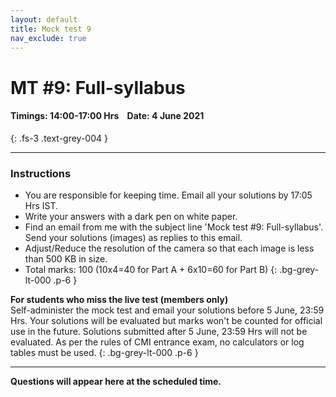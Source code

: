 ```yaml
---
layout: default
title: Mock test 9
nav_exclude: true
---
```



#  MT #9: Full-syllabus
#### Timings: 14:00-17:00 Hrs &nbsp;&nbsp;  Date: 4 June 2021
{: .fs-3 .text-grey-004 }

---

### Instructions

- You are responsible for keeping time. Email all your solutions by 17:05 Hrs IST.
- Write your answers with a dark pen on white paper.
- Find an email from me with the subject line 'Mock test #9: Full-syllabus'. Send your solutions (images) as replies to this email.
- Adjust/Reduce the resolution of the camera so that each image is less than 500 KB in size.
- Total marks: 100 (10x4=40 for Part A + 6x10=60 for Part B)
{: .bg-grey-lt-000 .p-6 }


**For students who miss the live test (members only)**<br>
Self-administer the mock test and email your solutions before 5 June, 23:59 Hrs. Your solutions will be evaluated
but marks won't be counted for official use in the future. Solutions submitted after 5 June, 23:59 Hrs will not be evaluated.
As per the rules of CMI entrance exam, no calculators or log tables must be used.
{: .bg-grey-lt-000 .p-6 }


---


**Questions will appear here at the scheduled time.**



<!--

<ol>

<li>Solve for real \(x\):

\[ 4^{x}+9^{x}+36^{x}+\sqrt{\frac{1}{2}-2 x^{2}}=1 \]

</li>


Solution. To start with, note that we must have $\frac{1}{2}-2 x^{2} \geq 0$, and therefore $x^{2} \leq \frac{1}{4}$, i.e., $-\frac{1}{2} \leq x \leq \frac{1}{2}$.
Now if $x \geq 0$, then $a^{x} \geq 1$ for any $a>1$, hence $4^{x}+9^{x}+36^{x}+\sqrt{\frac{1}{2}-2 x^{2}}>1$. So the given equation has no solution with $0 \leq x$.
Next, note that $4^{-1 / 2}+9^{-1 / 2}+36^{-1 / 2}=\frac{1}{2}+\frac{1}{3}+\frac{1}{6}=1$, and that $\sqrt{\frac{1}{2}-2 x^{2}}=0$ when $x=-\frac{1}{2}$. This
means that $x=-\frac{1}{2}$ solves the given equation. So $x=-\frac{1}{2}$ is a solution of the equation. Finally, suppose that $-\frac{1}{2}<x<0$. Then $4^{x}+9^{x}+36^{x}>\frac{1}{2}+\frac{1}{3}+\frac{1}{6}$, i.e., $4^{x}+9^{x}+36^{x}>1$, and therefore $4^{x}+9^{x}+36^{x}+\sqrt{\frac{1}{2}-2 x^{2}}>1$. So the given equation has no solution with $-\frac{1}{2}<x<0$.
It follows that the only solution to the given equation is $x=-\frac{1}{2}$.




</ol>


-->



